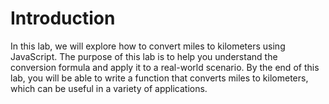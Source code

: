 # Introduction

In this lab, we will explore how to convert miles to kilometers using JavaScript. The purpose of this lab is to help you understand the conversion formula and apply it to a real-world scenario. By the end of this lab, you will be able to write a function that converts miles to kilometers, which can be useful in a variety of applications.
